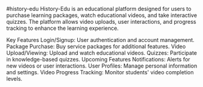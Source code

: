 #history-edu
History-Edu is an educational platform designed for users to purchase learning packages, watch educational videos, and take interactive quizzes. The platform allows video uploads, user interactions, and progress tracking to enhance the learning experience.

Key Features
Login/Signup: User authentication and account management.
Package Purchase: Buy service packages for additional features.
Video Upload/Viewing: Upload and watch educational videos.
Quizzes: Participate in knowledge-based quizzes.
Upcoming Features
Notifications: Alerts for new videos or user interactions.
User Profiles: Manage personal information and settings.
Video Progress Tracking: Monitor students' video completion levels.

